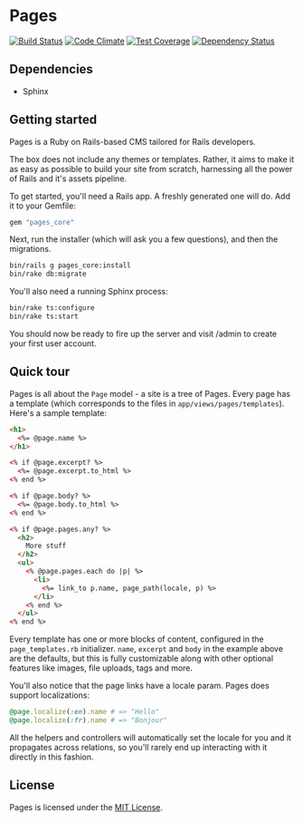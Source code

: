 # Pages

[![Build Status](https://travis-ci.org/kord-as/pages.svg?branch=master)](https://travis-ci.org/kord-as/pages) [![Code Climate](https://codeclimate.com/github/kord-as/pages/badges/gpa.svg)](https://codeclimate.com/github/kord-as/pages) [![Test Coverage](https://codeclimate.com/github/kord-as/pages/badges/coverage.svg)](https://codeclimate.com/github/kord-as/pages) [![Dependency Status](https://gemnasium.com/kord-as/pages.svg)](https://gemnasium.com/kord-as/pages)

## Dependencies

* Sphinx

## Getting started

Pages is a Ruby on Rails-based CMS tailored for Rails developers.

The box does not include any themes or templates. Rather, it aims to
make it as easy as possible to build your site from scratch, harnessing
all the power of Rails and it's assets pipeline.

To get started, you'll need a Rails app. A freshly generated one will
do. Add it to your Gemfile:

```ruby
gem "pages_core"
```

Next, run the installer (which will ask you a few questions), and then
the migrations.

```sh
bin/rails g pages_core:install
bin/rake db:migrate
```

You'll also need a running Sphinx process:

```sh
bin/rake ts:configure
bin/rake ts:start
```

You should now be ready to fire up the server and visit /admin to
create your first user account.

## Quick tour

Pages is all about the `Page` model - a site is a tree of Pages. Every
page has a template (which corresponds to the files in
`app/views/pages/templates`). Here's a sample template:

```html
<h1>
  <%= @page.name %>
</h1>

<% if @page.excerpt? %>
  <%= @page.excerpt.to_html %>
<% end %>

<% if @page.body? %>
  <%= @page.body.to_html %>
<% end %>

<% if @page.pages.any? %>
  <h2>
    More stuff
  </h2>
  <ul>
    <% @page.pages.each do |p| %>
      <li>
        <%= link_to p.name, page_path(locale, p) %>
      </li>
    <% end %>
  </ul>
<% end %>
```

Every template has one or more blocks of content, configured in
the `page_templates.rb` initializer. `name`, `excerpt` and `body`
in the example above are the defaults, but this is fully customizable
along with other optional features like images, file uploads, tags and more.

You'll also notice that the page links have a locale param. Pages does support
localizations:

```ruby
@page.localize(:en).name # => "Hello"
@page.localize(:fr).name # => "Bonjour"
```

All the helpers and controllers will automatically set the locale for
you and it propagates across relations, so you'll rarely end up
interacting with it directly in this fashion.

## License

Pages is licensed under the
[MIT License](http://www.opensource.org/licenses/MIT).
